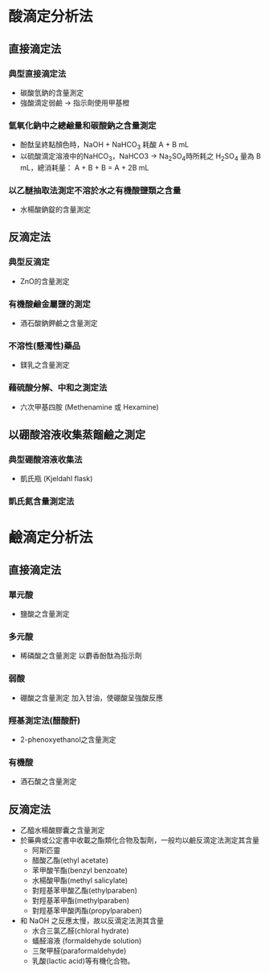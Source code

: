 # 酸滴定分析法
## 直接滴定法 
### 典型直接滴定法
- 碳酸氫鈉的含量測定
- 強酸滴定弱鹼 $\rightarrow$ 指示劑使用甲基橙
### 氫氧化鈉中之總鹼量和碳酸鈉之含量測定
- 酚酞呈終點顏色時，NaOH + NaHCO<sub>3</sub> 耗酸 A + B mL
- 以硫酸滴定溶液中的NaHCO<sub>3</sub>，NaHCO3 → Na<sub>2</sub>SO<sub>4</sub>時所耗之 H<sub>2</sub>SO<sub>4</sub> 量為 B mL，總消耗量： A + B + B = A + 2B mL
### 以乙醚抽取法測定不溶於水之有機酸鹽類之含量
- 水楊酸鈉錠的含量測定
## 反滴定法 
### 典型反滴定
- ZnO的含量測定
### 有機酸鹼金屬鹽的測定
- 酒石酸鈉鉀鹼之含量測定
### 不溶性(懸濁性)藥品
- 鎂乳之含量測定
### 藉硫酸分解、中和之測定法
- 六次甲基四胺 (Methenamine 或 Hexamine)
## 以硼酸溶液收集蒸餾鹼之測定
### 典型硼酸溶液收集法
- 凱氏瓶 (Kjeldahl flask)
### 凱氏氮含量測定法
# 鹼滴定分析法
## 直接滴定法
### 單元酸
- 鹽酸之含量測定
### 多元酸
- 稀磷酸之含量測定 以麝香酚酞為指示劑
### 弱酸 
- 硼酸之含量測定 加入甘油，使硼酸呈強酸反應
### 羥基測定法(醋酸酐)
- 2-phenoxyethanol之含量測定
### 有機酸
- 酒石酸之含量測定
## 反滴定法
- 乙醯水楊酸膠囊之含量測定
- 於藥典或公定書中收載之酯類化合物及製劑，一般均以鹼反滴定法測定其含量
	- 阿斯匹靈
	- 醋酸乙酯(ethyl acetate)
	- 苯甲酸苄酯(benzyl benzoate)
	- 水楊酸甲酯(methyl salicylate)
	- 對羥基苯甲酸乙酯(ethylparaben)
	- 對羥基苯甲酯(methylparaben)
	- 對羥基苯甲酸丙酯(propylparaben)
- 和 NaOH 之反應太慢，故以反滴定法測其含量
	- 水合三氯乙醛(chloral hydrate)
	- 蟻醛溶液 (formaldehyde solution)
	- 三聚甲醛(paraformaldehyde)
	- 乳酸(lactic acid)等有機化合物。